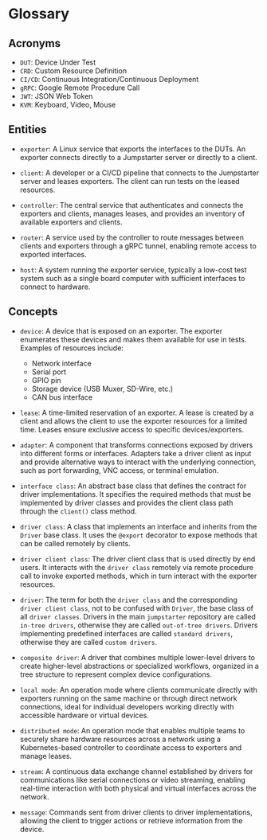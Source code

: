 # Glossary

## Acronyms

- `DUT`: Device Under Test
- `CRD`: Custom Resource Definition
- `CI/CD`: Continuous Integration/Continuous Deployment
- `gRPC`: Google Remote Procedure Call
- `JWT`: JSON Web Token
- `KVM`: Keyboard, Video, Mouse

## Entities

- `exporter`: A Linux service that exports the interfaces to the DUTs. An
  exporter connects directly to a Jumpstarter server or directly to a client.

- `client`: A developer or a CI/CD pipeline that connects to the Jumpstarter
  server and leases exporters. The client can run tests on the leased resources.

- `controller`: The central service that authenticates and connects the
  exporters and clients, manages leases, and provides an inventory of available
  exporters and clients.

- `router`: A service used by the controller to route messages between clients
  and exporters through a gRPC tunnel, enabling remote access to exported
  interfaces.

- `host`: A system running the exporter service, typically a low-cost test
  system such as a single board computer with sufficient interfaces to connect
  to hardware.

## Concepts

- `device`: A device that is exposed on an exporter. The exporter enumerates
  these devices and makes them available for use in tests. Examples of resources
  include:
  - Network interface
  - Serial port
  - GPIO pin
  - Storage device (USB Muxer, SD-Wire, etc.)
  - CAN bus interface

- `lease`: A time-limited reservation of an exporter. A lease is created by a
  client and allows the client to use the exporter resources for a limited time.
  Leases ensure exclusive access to specific devices/exporters.

- `adapter`: A component that transforms connections exposed by drivers into
  different forms or interfaces. Adapters take a driver client as input and
  provide alternative ways to interact with the underlying connection, such as
  port forwarding, VNC access, or terminal emulation.

- `interface class`: An abstract base class that defines the contract for driver
  implementations. It specifies the required methods that must be implemented by
  driver classes and provides the client class path through the `client()` class
  method.

- `driver class`: A class that implements an interface and inherits from the
  `Driver` base class. It uses the `@export` decorator to expose methods that
  can be called remotely by clients.

- `driver client class`: The driver client class that is used directly by end
  users. It interacts with the `driver class` remotely via remote procedure call
  to invoke exported methods, which in turn interact with the exporter
  resources.

- `driver`: The term for both the `driver class` and the corresponding `driver
client class`, not to be confused with `Driver`, the base class of all `driver
classes`. Drivers in the main `jumpstarter` repository are called `in-tree
drivers`, otherwise they are called `out-of-tree drivers`. Drivers
  implementing predefined interfaces are called `standard drivers`, otherwise
  they are called `custom drivers`.

- `composite driver`: A driver that combines multiple lower-level drivers to
  create higher-level abstractions or specialized workflows, organized in a tree
  structure to represent complex device configurations.

- `local mode`: An operation mode where clients communicate directly with
  exporters running on the same machine or through direct network connections,
  ideal for individual developers working directly with accessible hardware or
  virtual devices.

- `distributed mode`: An operation mode that enables multiple teams to securely
  share hardware resources across a network using a Kubernetes-based controller
  to coordinate access to exporters and manage leases.

- `stream`: A continuous data exchange channel established by drivers for
  communications like serial connections or video streaming, enabling real-time
  interaction with both physical and virtual interfaces across the network.

- `message`: Commands sent from driver clients to driver implementations,
  allowing the client to trigger actions or retrieve information from the
  device.
